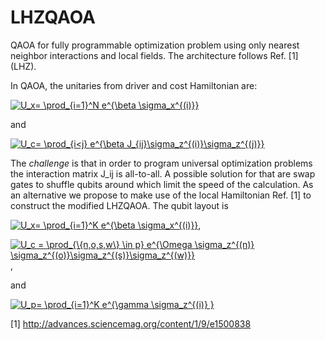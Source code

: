 # LHZQAOA

QAOA for fully programmable optimization problem using only nearest neighbor interactions and local fields. The architecture follows Ref. [1] (LHZ).

In QAOA, the unitaries from driver and cost Hamiltonian are:

<a href="https://www.codecogs.com/eqnedit.php?latex=U_x=&space;\prod_{i=1}^N&space;e^{\beta&space;\sigma_x^{(i)}}" target="_blank"><img src="https://latex.codecogs.com/gif.latex?U_x=&space;\prod_{i=1}^N&space;e^{\beta&space;\sigma_x^{(i)}}" title="U_x= \prod_{i=1}^N e^{\beta \sigma_x^{(i)}}" /></a>

and 

<a href="https://www.codecogs.com/eqnedit.php?latex=U_c=&space;\prod_{i<j}&space;e^{\beta&space;J_{ij}\sigma_z^{(i)}\sigma_z^{(j)}}" target="_blank"><img src="https://latex.codecogs.com/gif.latex?U_c=&space;\prod_{i<j}&space;e^{\beta&space;J_{ij}\sigma_z^{(i)}\sigma_z^{(j)}}" title="U_c= \prod_{i<j} e^{\beta J_{ij}\sigma_z^{(i)}\sigma_z^{(j)}}" /></a>

The _challenge_ is that in order to program universal optimization problems the interaction matrix J_ij is all-to-all. A possible solution for that are swap gates to shuffle qubits around which limit the speed of the calculation. As an alternative we propose to make use of the local Hamiltonian Ref. [1] to construct the modified LHZQAOA. The qubit layout is 

<a href="https://www.codecogs.com/eqnedit.php?latex=U_x=&space;\prod_{i=1}^K&space;e^{\beta&space;\sigma_x^{(i)}}" target="_blank"><img src="https://latex.codecogs.com/gif.latex?U_x=&space;\prod_{i=1}^K&space;e^{\beta&space;\sigma_x^{(i)}}" title="U_x= \prod_{i=1}^K e^{\beta \sigma_x^{(i)}}" /></a>,

<a href="https://www.codecogs.com/eqnedit.php?latex=U_c&space;=&space;\prod_{\{n,o,s,w\}&space;\in&space;p}&space;e^{\Omega&space;\sigma_z^{(n)}&space;\sigma_z^{(o)}\sigma_z^{(s)}\sigma_z^{(w)}}" target="_blank"><img src="https://latex.codecogs.com/gif.latex?U_c&space;=&space;\prod_{\{n,o,s,w\}&space;\in&space;p}&space;e^{\Omega&space;\sigma_z^{(n)}&space;\sigma_z^{(o)}\sigma_z^{(s)}\sigma_z^{(w)}}" title="U_c = \prod_{\{n,o,s,w\} \in p} e^{\Omega \sigma_z^{(n)} \sigma_z^{(o)}\sigma_z^{(s)}\sigma_z^{(w)}}" /></a>,

and 

<a href="https://www.codecogs.com/eqnedit.php?latex=U_p=&space;\prod_{i=1}^K&space;e^{\gamma&space;\sigma_z^{(i)}&space;}" target="_blank"><img src="https://latex.codecogs.com/gif.latex?U_p=&space;\prod_{i=1}^K&space;e^{\gamma&space;\sigma_z^{(i)}&space;}" title="U_p= \prod_{i=1}^K e^{\gamma \sigma_z^{(i)} }" /></a>


 [1] http://advances.sciencemag.org/content/1/9/e1500838
